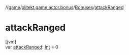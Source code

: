 //[game](../../../index.md)/[xlitekt.game.actor.bonus](../index.md)/[Bonuses](index.md)/[attackRanged](attack-ranged.md)

# attackRanged

[jvm]\
var [attackRanged](attack-ranged.md): [Int](https://kotlinlang.org/api/latest/jvm/stdlib/kotlin/-int/index.html) = 0
